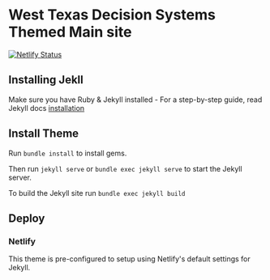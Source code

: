 # West Texas Decision Systems Themed Main site

[![Netlify Status](https://api.netlify.com/api/v1/badges/85a102f9-b079-4a5c-95dc-d0fb61e7b5b6/deploy-status)](https://app.netlify.com/sites/confident-spence-b337af/deploys)

## Installing Jekll

Make sure you have Ruby & Jekyll installed - For a step-by-step guide, read Jekyll docs [installation](https://jekyllrb.com/docs/installation/)

## Install Theme

Run `bundle install` to install gems.

Then run `jekyll serve` or `bundle exec jekyll serve` to start the Jekyll server.

To build the Jekyll site run `bundle exec jekyll build`

## Deploy

### Netlify

This theme is pre-configured to setup using Netlify's default settings for Jekyll.
